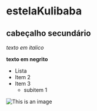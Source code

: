 # estelaKulibaba
## cabeçalho secundário

*texto em italico*

**texto em negrito**

* Lista
* Item 2
* Item 3
    * subitem 1
    
![This is an image](https://myoctocat.com/assets/images/base-octocat.svg)
